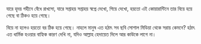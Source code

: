 যারে হৃদয় গহীনে বেঁধে রাখসো, 
যারে সপ্তাহয় সপ্তাহয় স্বপ্নে দেখো, 
গিয়ে দেখো, হয়তো এই কোয়ারান্টিনে তার বিয়ে হয়ে গেছে বা ঠিকও হয়ে গেছে।

বিয়ে না হলেও হয়তো বর ঠিক হয়ে গেছে। নাহলে মানুষ এত হঠাৎ সব ছবি সোশাল মিডিয়া থেকে সরায় কেমনে? হঠাৎ এত ধার্মিক হওয়ার বাহ্যিক কারণ দেখি না, যদিও আল্লাহ হেদায়েত দিলে আর কাউকে লাগে না।
